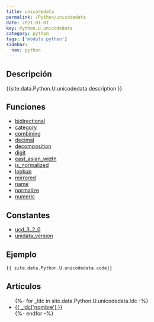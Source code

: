 ```yaml
---
title: unicodedata
permalink: /Python/unicodedata
date: 2021-01-01
key: Python.U.unicodedata
category: python
tags: ['modulo python']
sidebar: 
  nav: python
---
```


## Descripción
{{site.data.Python.U.unicodedata.description }}

## Funciones
* [bidirectional](/Python/unicodedata/bidirectional/)
* [category](/Python/unicodedata/category/)
* [combining](/Python/unicodedata/combining/)
* [decimal](/Python/unicodedata/decimal/)
* [decomposition](/Python/unicodedata/decomposition/)
* [digit](/Python/unicodedata/digit/)
* [east_asian_width](/Python/unicodedata/east_asian_width/)
* [is_normalized](/Python/unicodedata/is_normalized/)
* [lookup](/Python/unicodedata/lookup/)
* [mirrored](/Python/unicodedata/mirrored/)
* [name](/Python/unicodedata/name/)
* [normalize](/Python/unicodedata/normalize/)
* [numeric](/Python/unicodedata/numeric/)

## Constantes
* [ucd_3_2_0](/Python/unicodedata/ucd_3_2_0/)
* [unidata_version](/Python/unicodedata/unidata_version/)

## Ejemplo
~~~python
{{ site.data.Python.U.unicodedata.code}}
~~~

## Artículos
<ul>
{%- for _ldc in site.data.Python.U.unicodedata.ldc -%}
   <li>
       <a href="{{_ldc['url'] }}">{{ _ldc['nombre'] }}</a>
   </li>
{%- endfor -%}
</ul>
